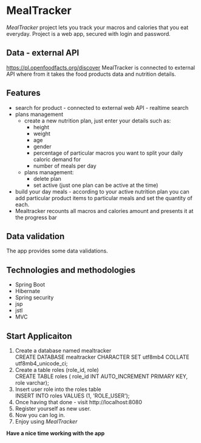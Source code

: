# MealTracker

_MealTracker_  project lets you track your macros and calories that you eat everyday.
Project is a web app, secured with login and password.


## Data - external API
https://pl.openfoodfacts.org/discover
MealTracker is connected to external API where from it takes the food products data and nutrition details.


## Features

* search for product - connected to external web API - realtime search
* plans management
    * create a new nutrition plan, just enter your details such as:
      *  height
      *  weight
      *  age
      *  gender
      *  percentage of particular macros you want to split your daily caloric demand for
      *  number of meals per day
    * plans management:
      * delete plan
      * set active (just one plan can be active at the time)
 * build your day meals - according to your active nutrition plan you can add particular product items to 
 particular meals and set the quantity of each.
 * Mealtracker recounts all macros and calories amount and presents it at the progress bar


## Data validation

The app provides some data validations.<br>


## Technologies and methodologies

* Spring Boot
* Hibernate
* Spring security
* jsp
* jstl
* MVC

## Start Applicaiton

1. Create a database named mealtracker <br>
CREATE DATABASE mealtracker
CHARACTER SET utf8mb4
COLLATE utf8mb4_unicode_ci; 
2. Create a table roles (role_id, role) <br>
CREATE TABLE roles (
role_id INT AUTO_INCREMENT PRIMARY KEY,
role varchar);
3. Insert user role into the roles table <br>
INSERT INTO roles VALUES (1, 'ROLE_USER');
4. Once having that done - visit http://localhost:8080
5. Register yourself as new user.
6. Now you can log in.
7. Enjoy using _MealTracker_


**Have a nice time working with the app**
